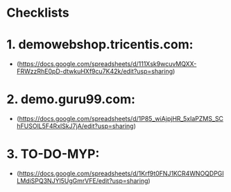 # Checklists

# 1. demowebshop.tricentis.com:
- (https://docs.google.com/spreadsheets/d/111Xsk9wcuvMQXX-FRWzzRhE0pD-dtwkuHXf9cu7K42k/edit?usp=sharing)
# 2. demo.guru99.com:
- (https://docs.google.com/spreadsheets/d/1P85_wiAjpjHR_5xIaPZMS_SChFUSOlL5F4RxlSkJ7jA/edit?usp=sharing)
# 3. TO-DO-MYP:
- (https://docs.google.com/spreadsheets/d/1Krf9t0FNJ1KCR4WNOQDPGILMdiSPQ3NJYl5UgGmrVFE/edit?usp=sharing)
